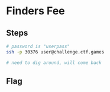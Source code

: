 # Finders Fee

## Steps

```bash
# password is "userpass"
ssh -p 30376 user@challenge.ctf.games

# need to dig around, will come back
```

## Flag

```

```

